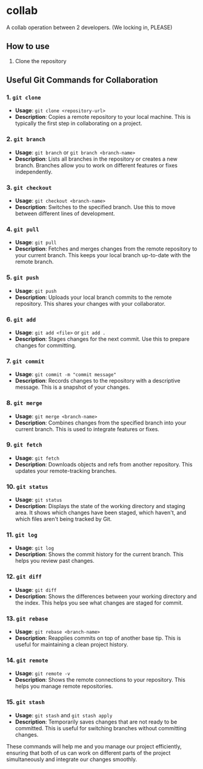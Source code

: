 # collab
A collab operation between 2 developers. (We locking in, PLEASE)

## How to use

1. Clone the repository

## Useful Git Commands for Collaboration

### 1. `git clone`
- **Usage**: `git clone <repository-url>`
- **Description**: Copies a remote repository to your local machine. This is typically the first step in collaborating on a project.

### 2. `git branch`
- **Usage**: `git branch` or `git branch <branch-name>`
- **Description**: Lists all branches in the repository or creates a new branch. Branches allow you to work on different features or fixes independently.

### 3. `git checkout`
- **Usage**: `git checkout <branch-name>`
- **Description**: Switches to the specified branch. Use this to move between different lines of development.

### 4. `git pull`
- **Usage**: `git pull`
- **Description**: Fetches and merges changes from the remote repository to your current branch. This keeps your local branch up-to-date with the remote branch.

### 5. `git push`
- **Usage**: `git push`
- **Description**: Uploads your local branch commits to the remote repository. This shares your changes with your collaborator.

### 6. `git add`
- **Usage**: `git add <file>` or `git add .`
- **Description**: Stages changes for the next commit. Use this to prepare changes for committing.

### 7. `git commit`
- **Usage**: `git commit -m "commit message"`
- **Description**: Records changes to the repository with a descriptive message. This is a snapshot of your changes.

### 8. `git merge`
- **Usage**: `git merge <branch-name>`
- **Description**: Combines changes from the specified branch into your current branch. This is used to integrate features or fixes.

### 9. `git fetch`
- **Usage**: `git fetch`
- **Description**: Downloads objects and refs from another repository. This updates your remote-tracking branches.

### 10. `git status`
- **Usage**: `git status`
- **Description**: Displays the state of the working directory and staging area. It shows which changes have been staged, which haven't, and which files aren't being tracked by Git.

### 11. `git log`
- **Usage**: `git log`
- **Description**: Shows the commit history for the current branch. This helps you review past changes.

### 12. `git diff`
- **Usage**: `git diff`
- **Description**: Shows the differences between your working directory and the index. This helps you see what changes are staged for commit.

### 13. `git rebase`
- **Usage**: `git rebase <branch-name>`
- **Description**: Reapplies commits on top of another base tip. This is useful for maintaining a clean project history.

### 14. `git remote`
- **Usage**: `git remote -v`
- **Description**: Shows the remote connections to your repository. This helps you manage remote repositories.

### 15. `git stash`
- **Usage**: `git stash` and `git stash apply`
- **Description**: Temporarily saves changes that are not ready to be committed. This is useful for switching branches without committing changes.

These commands will help me and you manage our project efficiently, ensuring that both of us can work on different parts of the project simultaneously and integrate our changes smoothly.


